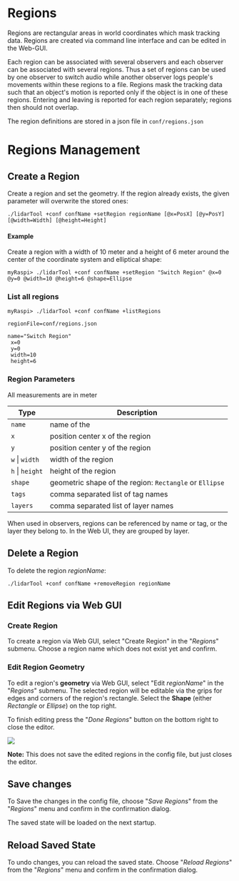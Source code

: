Regions
===========

Regions are rectangular areas in world coordinates which mask tracking data. Regions are created via command line interface and can be edited in the Web-GUI.

Each region can be associated with several observers and each observer can be associated with several regions. Thus a set of regions can be used by one observer to switch audio while another observer logs people's movements within these regions to a file. Regions mask the tracking data such that an object's motion is reported only if the object is in one of these regions. Entering and leaving is reported for each region separately; regions then should not overlap.

The region definitions are stored in a json file in `conf/regions.json`

# Regions Management

## Create a Region

Create a region and set the geometry. If the region already exists, the given parameter will overwrite the stored ones:

```console
./lidarTool +conf confName +setRegion regionName [@x=PosX] [@y=PosY] [@width=Width] [@height=Height]
```

#### Example

Create a region with a width of 10 meter and a height of 6 meter around the center of the coordinate system and elliptical shape:

```console
myRaspi> ./lidarTool +conf confName +setRegion "Switch Region" @x=0 @y=0 @width=10 @height=6 @shape=Ellipse
```

### List all regions

```console
myRaspi> ./lidarTool +conf confName +listRegions

regionFile=conf/regions.json

name="Switch Region"
 x=0
 y=0
 width=10
 height=6
```

### Region Parameters

All measurements are in meter

| Type            | Description                                             |
| --------------- | ------------------------------------------------------- |
| `name`          | name of the                                             |
| `x`             | position center x of the region                         |
| `y`             | position center y of the region                         |
| `w` \| `width`  | width of the region                                     |
| `h` \| `height` | height of the region                                    |
| `shape`         | geometric shape of the region: `Rectangle` or `Ellipse` |
| `tags`          | comma separated list of tag names                       |
| `layers`        | comma separated list of layer names                     |

When used in observers, regions can be referenced by name or tag, or the layer they belong to. In the Web UI, they are grouped by layer.

## Delete a Region

To delete the region *regionName*:

```console
./lidarTool +conf confName +removeRegion regionName
```

## Edit Regions via Web GUI

### Create Region

To create a region via Web GUI, select "Create Region" in the "*Regions*" submenu. Choose a region name which does not exist yet and confirm.

### Edit Region Geometry

To edit a region's **geometry** via Web GUI, select "Edit *regionName*" in the "*Regions*" submenu. The selected region will be editable via the grips for edges and corners of the region's rectangle. Select the **Shape** (either *Rectangle* or *Ellipse*) on the top right.

To finish editing press the "*Done Regions*" button on the bottom right to close the editor. 

![](images/RegionsEdit.jpg)

**Note:** This does not save the edited regions in the config file, but just closes the editor.

## Save changes

To Save the changes in the config file, choose "*Save Regions*" from the "*Regions*" menu and confirm in the confirmation dialog.

The saved state will be loaded on the next startup.

## Reload Saved State

To undo changes, you can reload the saved state. Choose "*Reload Regions*" from the "*Regions*" menu and confirm in the confirmation dialog.
